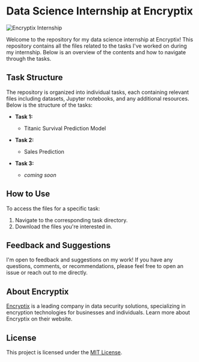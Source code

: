 # Data Science Internship at Encryptix
<div align="left">
  <img src="https://github.com/Sumitk874/Encryptix/assets/69776082/ec181e8b-6e95-46cc-b9ff-5bcb7f3be0b6" alt="Encryptix Internship" />
</div>

Welcome to the repository for my data science internship at Encryptix! This repository contains all the files related to the tasks I've worked on during my internship. Below is an overview of the contents and how to navigate through the tasks.

## Task Structure

The repository is organized into individual tasks, each containing relevant files including datasets, Jupyter notebooks, and any additional resources. Below is the structure of the tasks:

- **Task 1:**
  - Titanic Survival Prediction Model
  
- **Task 2:**
  - Sales Prediction
  
- **Task 3:**
  - _coming soon_


## How to Use

To access the files for a specific task:

1. Navigate to the corresponding task directory.
2. Download the files you're interested in.


## Feedback and Suggestions

I'm open to feedback and suggestions on my work! If you have any questions, comments, or recommendations, please feel free to open an issue or reach out to me directly.

## About Encryptix

[Encryptix](https://encryptix.in/) is a leading company in data security solutions, specializing in encryption technologies for businesses and individuals. Learn more about Encryptix on their website.

## License

This project is licensed under the [MIT License](LICENSE).
